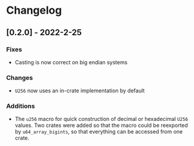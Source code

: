 # Changelog

## [0.2.0] - 2022-2-25
### Fixes
- Casting is now correct on big endian systems

### Changes
- `U256` now uses an in-crate implementation by default

### Additions
- The `u256` macro for quick construction of decimal or hexadecimal `U256` values. Two crates were
  added so that the macro could be reexported by `u64_array_bigints`, so that everything can be
  accessed from one crate.

